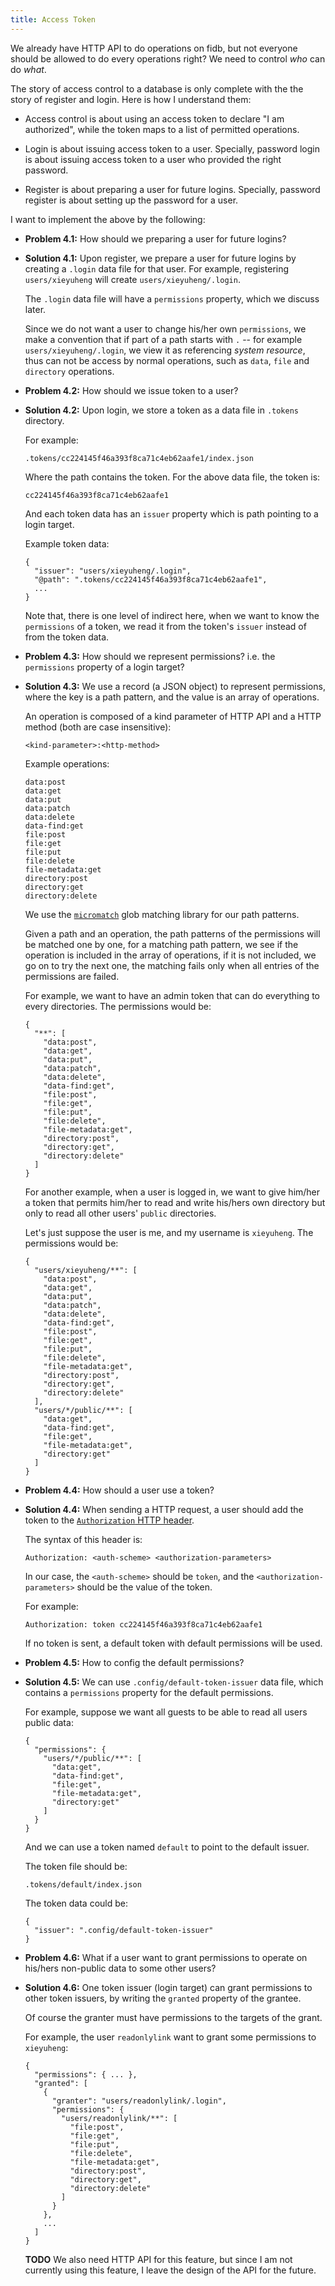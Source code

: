 ```yaml
---
title: Access Token
---
```


We already have HTTP API to do operations on fidb,
but not everyone should be allowed to do every operations right?
We need to control _who_ can do _what_.

The story of access control to a database
is only complete with the the story of register and login.
Here is how I understand them:

- Access control is about
  using an access token to declare "I am authorized",
  while the token maps to a list of permitted operations.

- Login is about issuing access token to a user.
  Specially, password login is about issuing access token to a user
  who provided the right password.

- Register is about preparing a user for future logins.
  Specially, password register is about setting up the password for a user.

I want to implement the above by the following:

- **Problem 4.1:** How should we preparing a user for future logins?

- **Solution 4.1:** Upon register, we prepare a user for future logins by
  creating a `.login` data file for that user.
  For example, registering `users/xieyuheng`
  will create `users/xieyuheng/.login`.

  The `.login` data file will have a `permissions` property,
  which we discuss later.

  Since we do not want a user to change his/her own `permissions`,
  we make a convention that if part of a path starts with `.`
  -- for example `users/xieyuheng/.login`,
  we view it as referencing _system resource_,
  thus can not be access by normal operations,
  such as `data`, `file` and `directory` operations.

- **Problem 4.2:** How should we issue token to a user?

- **Solution 4.2:** Upon login, we store a token
  as a data file in `.tokens` directory.

  For example:

  ```
  .tokens/cc224145f46a393f8ca71c4eb62aafe1/index.json
  ```

  Where the path contains the token.
  For the above data file, the token is:

  ```
  cc224145f46a393f8ca71c4eb62aafe1
  ```

  And each token data has an `issuer` property
  which is path pointing to a login target.

  Example token data:

  ```
  {
    "issuer": "users/xieyuheng/.login",
    "@path": ".tokens/cc224145f46a393f8ca71c4eb62aafe1",
    ...
  }
  ```

  Note that, there is one level of indirect here,
  when we want to know the `permissions` of a token,
  we read it from the token's `issuer` instead of from the token data.

- **Problem 4.3:** How should we represent permissions?
  i.e. the `permissions` property of a login target?

- **Solution 4.3:** We use a record (a JSON object) to represent permissions,
  where the key is a path pattern, and the value is an array of operations.

  An operation is composed of
  a kind parameter of HTTP API
  and a HTTP method
  (both are case insensitive):

  ```
  <kind-parameter>:<http-method>
  ```

  Example operations:

  ```
  data:post
  data:get
  data:put
  data:patch
  data:delete
  data-find:get
  file:post
  file:get
  file:put
  file:delete
  file-metadata:get
  directory:post
  directory:get
  directory:delete
  ```

  We use the [`micromatch`](https://github.com/micromatch/micromatch)
  glob matching library for our path patterns.

  Given a path and an operation, the path patterns of the permissions
  will be matched one by one, for a matching path pattern,
  we see if the operation is included in the array of operations,
  if it is not included, we go on to try the next one,
  the matching fails only when all entries of the permissions are failed.

  For example, we want to have an admin token
  that can do everything to every directories.
  The permissions would be:

  ```
  {
    "**": [
      "data:post",
      "data:get",
      "data:put",
      "data:patch",
      "data:delete",
      "data-find:get",
      "file:post",
      "file:get",
      "file:put",
      "file:delete",
      "file-metadata:get",
      "directory:post",
      "directory:get",
      "directory:delete"
    ]
  }
  ```

  For another example, when a user is logged in,
  we want to give him/her a token
  that permits him/her to read and write his/hers own directory
  but only to read all other users' `public` directories.

  Let's just suppose the user is me, and my username is `xieyuheng`.
  The permissions would be:

  ```
  {
    "users/xieyuheng/**": [
      "data:post",
      "data:get",
      "data:put",
      "data:patch",
      "data:delete",
      "data-find:get",
      "file:post",
      "file:get",
      "file:put",
      "file:delete",
      "file-metadata:get",
      "directory:post",
      "directory:get",
      "directory:delete"
    ],
    "users/*/public/**": [
      "data:get",
      "data-find:get",
      "file:get",
      "file-metadata:get",
      "directory:get"
    ]
  }
  ```

- **Problem 4.4:** How should a user use a token?

- **Solution 4.4:** When sending a HTTP request,
  a user should add the token to
  the [`Authorization` HTTP header](https://developer.mozilla.org/en-US/docs/Web/HTTP/Headers/Authorization).

  The syntax of this header is:

  ```
  Authorization: <auth-scheme> <authorization-parameters>
  ```

  In our case, the `<auth-scheme>` should be `token`,
  and the `<authorization-parameters>` should be the value of the token.

  For example:

  ```
  Authorization: token cc224145f46a393f8ca71c4eb62aafe1
  ```

  If no token is sent, a default token
  with default permissions will be used.

- **Problem 4.5:** How to config the default permissions?

- **Solution 4.5:** We can use `.config/default-token-issuer` data file,
  which contains a `permissions` property
  for the default permissions.

  For example, suppose we want all guests
  to be able to read all users public data:

  ```
  {
    "permissions": {
      "users/*/public/**": [
        "data:get",
        "data-find:get",
        "file:get",
        "file-metadata:get",
        "directory:get"
      ]
    }
  }
  ```

  And we can use a token named `default` to point to the default issuer.

  The token file should be:

  ```
  .tokens/default/index.json
  ```

  The token data could be:

  ```
  {
    "issuer": ".config/default-token-issuer"
  }
  ```

- **Problem 4.6:** What if a user want to grant permissions
  to operate on his/hers non-public data
  to some other users?

- **Solution 4.6:** One token issuer (login target)
  can grant permissions to other token issuers,
  by writing the `granted` property of the grantee.

  Of course the granter must have permissions to the targets of the grant.

  For example, the user `readonlylink` want to
  grant some permissions to `xieyuheng`:

  ```
  {
    "permissions": { ... },
    "granted": [
      {
        "granter": "users/readonlylink/.login",
        "permissions": {
          "users/readonlylink/**": [
            "file:post",
            "file:get",
            "file:put",
            "file:delete",
            "file-metadata:get",
            "directory:post",
            "directory:get",
            "directory:delete"
          ]
        }
      },
      ...
    ]
  }
  ```

  **TODO** We also need HTTP API for this feature,
  but since I am not currently using this feature,
  I leave the design of the API for the future.
